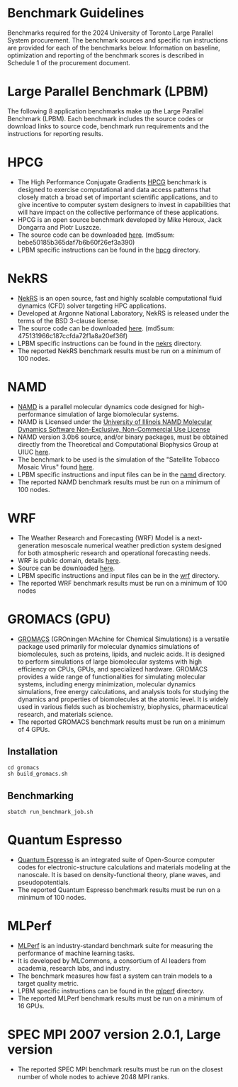 # Benchmark Guidelines
Benchmarks required for the 2024 University of Toronto Large Parallel System procurement. The benchmark sources and specific run instructions are provided for each of the benchmarks below. Information on baseline, optimization and reporting of the benchmark scores is described in Schedule 1 of the procurement document.

# Large Parallel Benchmark (LPBM)
The following 8 application benchmarks make up the Large Parallel Benchmark (LPBM). Each benchmark includes the source codes or download links to source code, benchmark run requirements and the instructions for reporting results.

# HPCG
- The High Performance Conjugate Gradients [HPCG](https://www.hpcg-benchmark.org/) benchmark is designed to exercise computational and data access patterns that closely match a broad set of important scientific applications, and to give incentive to computer system designers to invest in capabilities that will have impact on the collective performance of these applications. 
- HPCG is an open source benchmark developed by Mike Heroux, Jack Dongarra and Piotr Luszcze. 
- The source code can be downloaded [here](https://github.com/hpcg-benchmark/hpcg/archive/refs/tags/HPCG-release-3-1-0.tar.gz). (md5sum: bebe50185b365daf7b6b60f26ef3a390)
- LPBM specific instructions can be found in the [hpcg](hpcg) directory.

# NekRS
- [NekRS](https://nek5000.mcs.anl.gov/) is an open source, fast and highly scalable computational fluid dynamics (CFD) solver targeting HPC applications.
- Developed at Argonne National Laboratory, NekRS is released under the terms of the BSD 3-clause license.
- The source code can be downloaded [here](https://github.com/Nek5000/nekRS/archive/refs/tags/v23.0.tar.gz). (md5sum: 475131966c187ccfda72f1a8a20ef36f)
- LPBM specific instructions can be found in the [nekrs](nekrs) directory.
- The reported NekRS benchmark results must be run on a minimum of 100 nodes.

# NAMD
- [NAMD](http://www.ks.uiuc.edu/Research/namd/) is a parallel molecular dynamics code designed for high-performance simulation of large biomolecular systems.
- NAMD is Licensed under the [University of Illinois NAMD Molecular Dynamics Software Non-Exclusive, Non-Commercial Use License](http://www.ks.uiuc.edu/Research/namd/license.html)
- NAMD version 3.0b6  source, and/or binary packages, must be obtained directly from the Theoretical and Computational Biophysics Group at UIUC [here](https://www.ks.uiuc.edu/Development/Download/download.cgi?PackageName=NAMD).
- The benchmark to be used is the simulation of the "Satellite Tobacco Mosaic Virus" found [here](http://www.ks.uiuc.edu/Research/namd/utilities/).
- LPBM specific instructions and input files can be in the [namd](namd) directory.
- The reported NAMD benchmark results must be run on a minimum of 100 nodes.

# WRF
- The Weather Research and Forecasting (WRF) Model is a next-generation mesoscale numerical weather prediction system designed for both atmospheric research and operational forecasting needs.
- WRF is public domain, details [here](https://www.mmm.ucar.edu/models/wrf).
- Source can be downloaded [here](https://github.com/wrf-model/WRF/releases).
- LPBM specific instructions and input files can be in the [wrf](wrf) directory.
- The reported WRF benchmark results must be run on a minimum of 100 nodes
  
# GROMACS (GPU)
- [GROMACS](https://www.gromacs.org/) (GROningen MAchine for Chemical Simulations) is a versatile package used primarily for molecular dynamics simulations of biomolecules, such as proteins, lipids, and nucleic acids. It is designed to perform simulations of large biomolecular systems with high efficiency on CPUs, GPUs, and specialized hardware. GROMACS provides a wide range of functionalities for simulating molecular systems, including energy minimization, molecular dynamics simulations, free energy calculations, and analysis tools for studying the dynamics and properties of biomolecules at the atomic level. It is widely used in various fields such as biochemistry, biophysics, pharmaceutical research, and materials science.
- The reported GROMACS benchmark results must be run on a minimum of 4 GPUs.

## Installation
```
cd gromacs
sh build_gromacs.sh
```

## Benchmarking
```
sbatch run_benchmark_job.sh
```

# Quantum Espresso

- [Quantum Espresso](https://www.quantum-espresso.org) is an integrated suite of Open-Source computer codes for electronic-structure calculations and materials modeling at the nanoscale. It is based on density-functional theory, plane waves, and pseudopotentials.
- The reported Quantum Espresso benchmark results must be run on a minimum of 100 nodes.

# MLPerf
- [MLPerf](https://mlcommons.org/) is an industry-standard benchmark suite for measuring the performance of machine learning tasks.
- It is developed by MLCommons, a consortium of AI leaders from academia, research labs, and industry.
- The benchmark measures how fast a system can train models to a target quality metric.
- LPBM specific instructions can be found in the [mlperf](mlperf) directory.
- The reported MLPerf benchmark results must be run on a minimum of 16 GPUs.

# SPEC MPI 2007 version 2.0.1, Large version
- The reported SPEC MPI benchmark results must be run on the closest number of whole nodes to achieve 2048 MPI ranks.
